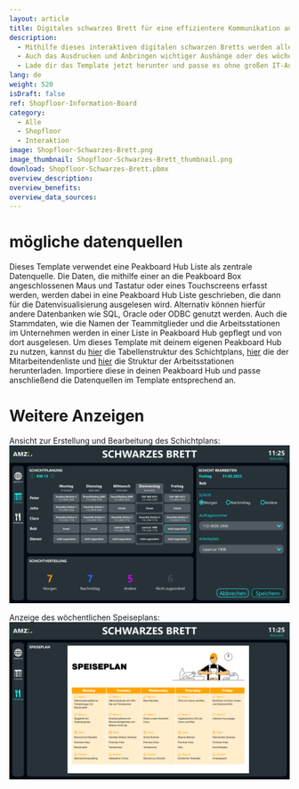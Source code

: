```yaml
---
layout: article
title: Digitales schwarzes Brett für eine effizientere Kommunikation auf deinem Shopfloor
description: 
  - Mithilfe dieses interaktiven digitalen schwarzen Bretts werden alle wichtigen Informationen und Produktionskennzahlen rund um deine Fertigung übersichtlich dargestellt. Darüber hinaus ermöglicht dir die Anwendung Schichtpläne für dein Team in der aktuellen und kommenden Woche nicht nur zu erstellen sondern auch zu bearbeiten. Hierbei kann allen Mitarbeitenden für jeden Arbeitstag Schicht, Arbeitsstation sowie ein zu bearbeitender Auftrag zugeordnet werden. Das digitale Produktions-Dashboard wird entweder mittels eines Touchscreens oder per Maus und Tastatur bedient, die dazu einfach an die Peakboard Box angeschlossen werden. 
  - Auch das Ausdrucken und Anbringen wichtiger Aushänge oder des wöchentlichen Speiseplans sind mithilfe dieser digitalen Lösung Geschichte. Mit Peakboard legst du die anzuzeigenden PDF Dokumente z.B. auf einem Netzlaufwerk, einem SharePoint oder auf OneDrive ab und tauscht diese dort bei Bedarf entsprechend einfach aus. Das digitale schwarze Brett aktualisiert die Anzeige dann vollautomatisch.
  - Lade dir das Template jetzt herunter und passe es ohne großen IT-Aufwand und Vorkenntnisse speziell an deine individuellen Bedürfnisse an. Unser [Consulting-Team](https://peakboard.com/produkt/consulting/) unterstützt dich hierbei gerne.
lang: de
weight: 520
isDraft: false
ref: Shopfloor-Information-Board
category:
  - Alle
  - Shopfloor
  - Interaktion
image: Shopfloor-Schwarzes-Brett.png
image_thumbnail: Shopfloor-Schwarzes-Brett_thumbnail.png
download: Shopfloor-Schwarzes-Brett.pbmx
overview_description:
overview_benefits:
overview_data_sources:
---
```

# mögliche datenquellen
Dieses Template verwendet eine Peakboard Hub Liste als zentrale Datenquelle. Die Daten, die mithilfe einer an die Peakboard Box angeschlossenen Maus und Tastatur oder eines Touchscreens erfasst werden, werden dabei in eine Peakboard Hub Liste geschrieben, die dann für die Datenvisualisierung ausgelesen wird. Alternativ können hierfür andere Datenbanken wie SQL, Oracle oder ODBC genutzt werden. Auch die Stammdaten, wie die Namen der Teammitglieder und die Arbeitsstationen im Unternehmen werden in einer Liste in Peakboard Hub gepflegt und von dort ausgelesen. Um dieses Template mit deinem eigenen Peakboard Hub zu nutzen, kannst du <a href="Schedule.txt" class="inline" download>hier</a> die Tabellenstruktur des Schichtplans, <a href="Staff.txt" class="inline" download>hier</a> die der Mitarbeitendenliste und <a href="Workstations.txt" class="inline" download>hier</a> die Struktur der Arbeitsstationen herunterladen. Importiere diese in deinen Peakboard Hub und passe anschließend die Datenquellen im Template entsprechend an.

# Weitere Anzeigen

Ansicht zur Erstellung und Bearbeitung des Schichtplans: 
![image_live](Shopfloor-Schwarzes-Brett-Schichtplan.png)


Anzeige des wöchentlichen Speiseplans:
![image_live](Shopfloor-Schwarzes-Brett-Speiseplan.png)
